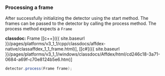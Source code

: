 ### Processing a frame
After successfully initializing the detector using the start method. The frames can be passed to the detector by calling the process method. The process method expects a ```Frame```

**classdoc:** Frame [[c++]({{ site.baseurl }}/pages/platforms/v3_1_1/cpp/classdocs/affdex-native/classaffdex_1_1_frame.html)], [[c#]({{ site.baseurl }}/pages/platforms/v3_1_1/windows/classdocs/Affdex/html/cd246c18-3a71-0684-a69f-c70e8124b5e6.htm)]

```csharp
detector.process(Frame frame);
```

